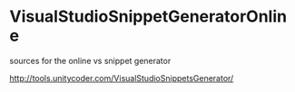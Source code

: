 # VisualStudioSnippetGeneratorOnline
sources for the online vs snippet generator

http://tools.unitycoder.com/VisualStudioSnippetsGenerator/
